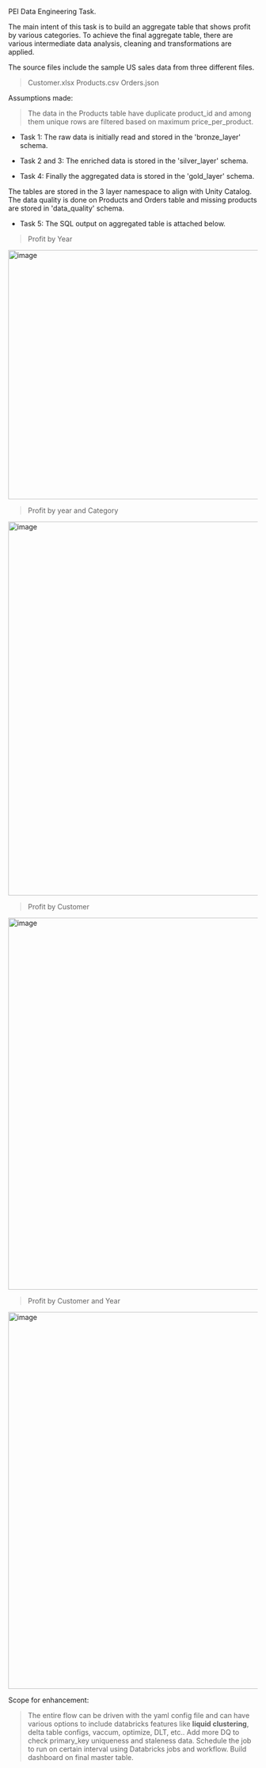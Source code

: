 PEI Data Engineering Task.

The main intent of this task is to build an aggregate table that shows profit by various categories. To achieve the final aggregate table, there are various intermediate data analysis, cleaning and transformations are applied. 

The source files include the sample US sales data from three different files.
> Customer.xlsx
> Products.csv
> Orders.json

Assumptions made:
> The data in the Products table have duplicate product_id and among them unique rows are filtered based on maximum price_per_product.

- Task 1:
The raw data is initially read and stored in the 'bronze_layer' schema.

- Task 2 and 3:
The enriched data is stored in the 'silver_layer' schema.

- Task 4:
Finally the aggregated data is stored in the 'gold_layer' schema.

The tables are stored in the 3 layer namespace to align with Unity Catalog. 
The data quality is done on Products and Orders table and missing products are stored in 'data_quality' schema. 

- Task 5:
The SQL output on aggregated table is attached below.
> Profit by Year
<img width="797" height="504" alt="image" src="https://github.com/user-attachments/assets/13d07a84-edb8-4224-a454-6fc3386ea853" />

> Profit by year and Category
<img width="979" height="756" alt="image" src="https://github.com/user-attachments/assets/726bef2a-bf16-4416-ad3e-6896c04c324c" />

> Profit by Customer
<img width="820" height="752" alt="image" src="https://github.com/user-attachments/assets/d57c16fb-344f-4a17-8e14-d736fa64d4e3" />

> Profit by Customer and Year
<img width="832" height="762" alt="image" src="https://github.com/user-attachments/assets/3414b7d0-519a-49ab-ac15-d21d621cdb92" />


Scope for enhancement:
> The entire flow can be driven with the yaml config file and can have various options to include databricks features like **liquid clustering**, delta table configs, vaccum, optimize, DLT, etc..
> Add more DQ to check primary_key uniqueness and staleness data.
> Schedule the job to run on certain interval using Databricks jobs and workflow.
> Build dashboard on final master table.

